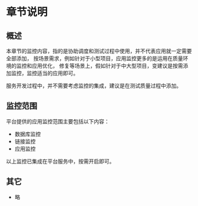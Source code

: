 # 章节说明

## 概述

本章节的监控内容，指的是协助调度和测试过程中使用，并不代表应用就一定需要全部添加，
按场景需求，例如针对于小型项目，应用监控更多的是运用在质量环境的监控和应用优化，
修复等场景上，假如针对于中大型项目，变建议是按需添加监控，监控适当的应用即可。

服务开发过程中，并不需要考虑监控的集成，建议是在测试质量过程中添加。

## 监控范围

平台提供的应用监控范围主要包括以下内容：

- 数据库监控
- 链接监控
- 应用监控

以上监控已集成在平台服务中，按需开启即可。

## 其它

- 略
